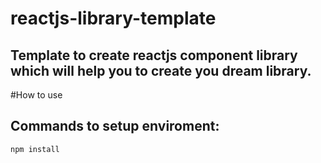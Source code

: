 # reactjs-library-template

## Template to create reactjs component library which will help you to create you dream library.


#How to use

## Commands to setup enviroment:
```
npm install
```
